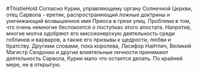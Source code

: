 #ThistleHold
Согласно Курии, управляющему органу Солнечной Церкви, отец Сарвола - еретик, распространяющий ложные доктрины и уничижающий возвышенное имя Приоса в грязи улиц. Проблема в том, что очень немногие беспокоятся о поступках этого апостата. Напротив, многие молча одобряют его миссионерскую деятельность среди гоблинов и варваров, а также его призывы к щедрости, любви и братству. Другими словами, пока королева, Ласифор Найтпич, Великий Магистр Селдонио и другие влиятельные личности принимают деятельность Сарвола, Курии мало что остается делать. По крайней мере, не в открытую.